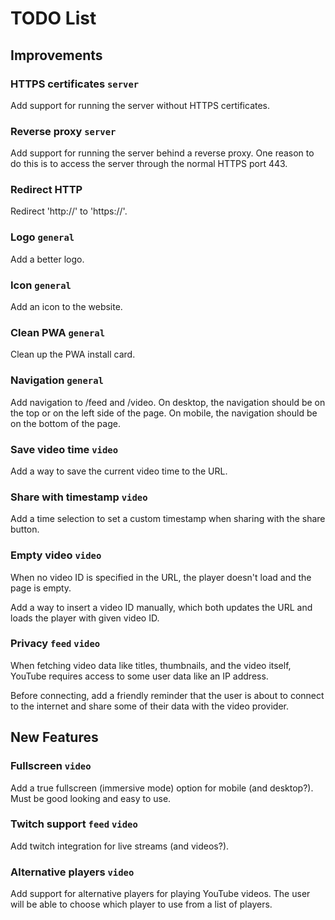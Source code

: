# TODO List

## Improvements

### HTTPS certificates `server`

Add support for running the server without HTTPS certificates.

### Reverse proxy `server`

Add support for running the server behind a reverse proxy. One reason to do this is to access the server through the normal HTTPS port 443.

### Redirect HTTP

Redirect 'http://' to 'https://'.

### Logo `general`

Add a better logo.

### Icon `general`

Add an icon to the website.

### Clean PWA `general`

Clean up the PWA install card.

### Navigation `general`

Add navigation to /feed and /video. On desktop, the navigation should be on the top or on the left side of the page. On mobile, the navigation should be on the bottom of the page.

### Save video time `video`

Add a way to save the current video time to the URL.

### Share with timestamp `video`

Add a time selection to set a custom timestamp when sharing with the share button.

### Empty video `video`

When no video ID is specified in the URL, the player doesn't load and the page is empty.

Add a way to insert a video ID manually, which both updates the URL and loads the player with given video ID.

### Privacy `feed` `video`

When fetching video data like titles, thumbnails, and the video itself, YouTube requires access to some user data like an IP address.

Before connecting, add a friendly reminder that the user is about to connect to the internet and share some of their data with the video provider.

## New Features

### Fullscreen `video`

Add a true fullscreen (immersive mode) option for mobile (and desktop?). Must be good looking and easy to use.

### Twitch support `feed` `video`

Add twitch integration for live streams (and videos?).

### Alternative players `video`

Add support for alternative players for playing YouTube videos. The user will be able to choose which player to use from a list of players.
